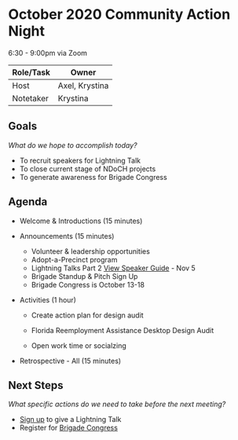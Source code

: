 # October 2020 Community Action Night
6:30 - 9:00pm via Zoom

| Role/Task | Owner |
| --- | --- |
| Host | Axel, Krystina |
| Notetaker | Krystina |


## Goals
*What do we hope to accomplish today?*

* To recruit speakers for Lightning Talk
* To close current stage of NDoCH projects
* To generate awareness for Brigade Congress

## Agenda

* Welcome & Introductions (15 minutes)

* Announcements (15 minutes)
    * Volunteer & leadership opportunities
    * Adopt-a-Precinct program
    * Lightning Talks Part 2 [View Speaker Guide](https://bit.ly/cfotalkguide) - Nov 5 
    * Brigade Standup & Pitch Sign Up 
    * Brigade Congress is October 13-18
    
* Activities (1 hour)
  * Create action plan for design audit 
  
  * Florida Reemployment Assistance Desktop Design Audit

  * Open work time or socialzing
  
* Retrospective - All (15 minutes)

## Next Steps
*What specific actions do we need to take before the next meeting?*
  
  * [Sign up](https://forms.gle/61uGW9KfGDeFcAdq7) to give a Lightning Talk
  * Register for [Brigade Congress](https://www.codeforamerica.org/events/brigade-congress-2020)
